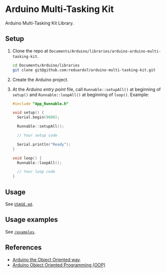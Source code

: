 # Arduino Multi-Tasking Kit

Arduino Multi-Tasking Kit Library.

## Setup

1. Clone the repo at `Documents/Arduino/libraries/arduino-arduino-multi-tasking-kit`.

   ```bash
   cd Documents/Arduino/libraries
   git clone git@github.com:reduardo7/arduino-multi-tasking-kit.git
   ```

2. Create the Arduino project.
3. At the _Arduino entry point_ file, call `Runnable::setupAll()`
   at beginning of `setup()` and `Runnable::loopAll()` at beginning of `loop()`.
   Example:

   ```c++
   #include "App_Runnable.h"

   void setup() {
     Serial.begin(9600);

     Runnable::setupAll();

     // Your setup code

     Serial.println("Ready");
   }

   void loop() {
     Runnable::loopAll();

     // Your loop code
   }
   ```

## Usage

See [`USAGE.md`](./USAGE.md).

## Usage examples

See [`/examples`](./examples).

## References

- [Arduino the Object Oriented way](https://paulmurraycbr.github.io/ArduinoTheOOWay.html).
- [Arduino Object Oriented Programming (OOP)](https://roboticsbackend.com/arduino-object-oriented-programming-oop)
